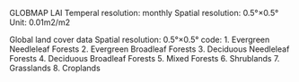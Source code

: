 GLOBMAP LAI
   Temperal resolution: monthly
   Spatial resolution: 0.5°×0.5°
   Unit: 0.01m2/m2

Global land cover data
   Spatial resolution: 0.5°×0.5°
   code: 1. Evergreen Needleleaf Forests
             2. Evergreen Broadleaf Forests
             3. Deciduous Needleleaf Forests
             4. Deciduous Broadleaf Forests
             5. Mixed Forests
             6. Shrublands
             7. Grasslands
             8. Croplands